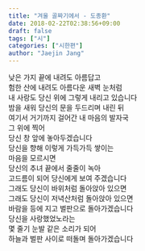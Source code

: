 ```yaml
---
title: "겨울 골짜기에서 - 도종환"
date: 2018-02-22T02:38:56+09:00
draft: false
tags: ["시"]
categories: ["시한편"]
author: "Jaejin Jang"
---
```


낮은 가지 끝에 내려도 아름답고  
험한 산에 내려도 아름다운 새벽 눈처럼   
내 사랑도 당신 위에 그렇게 내리고 있습니다   
밤을 새워 당신의 문을 두드리며 내린 뒤   
여기서 거기까지 걸어간 내 마음의 발자국   
그 위에 찍어   
당신 창 앞에 놓아두겠습니다   
당신을 향해 이렇게 가득가득 쌓이는   
마음을 모르시면   
당신의 추녀 끝에서 줄줄이 녹아   
고드름이 되어 당신에게 보여 주겠습니다   
그래도 당신이 바위처럼 돌아앉아 있으면   
그래도 당신이 저녁산처럼 돌아앉아 있으면   
바람을 등에 지고 벌판으로 돌아가겠습니다   
당신을 사랑했었노라는   
몇 줄기 눈발 같은 소리가 되어   
하늘과 벌판 사이로 떠돌며 돌아가겠습니다

